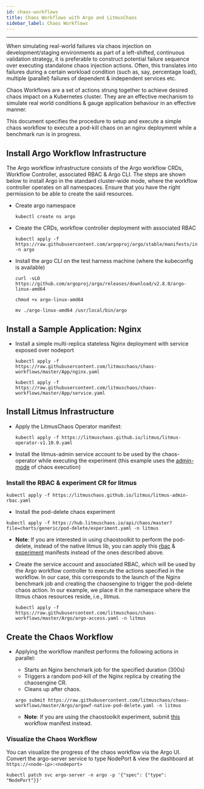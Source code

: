 ```yaml
---
id: chaos-workflows
title: Chaos Workflows with Argo and LitmusChaos
sidebar_label: Chaos Workflows
---
```

------

When simulating real-world failures via chaos injection on development/staging environments as part of a left-shifted, 
continuous validation strategy, it is preferable to construct potential failure sequence over executing standalone chaos 
injection actions. Often, this translates into failures during a certain workload condition (such as, say, percentage load), 
multiple (parallel) failures of dependent & independent services etc.  

Chaos Workflows are a set of actions strung together to achieve desired chaos impact on a Kubernetes cluster. 
They are an effective mechanism to simulate real world conditions & gauge application behaviour in an effective manner. 

This document specifies the procedure to setup and execute a simple chaos workflow to execute a pod-kill chaos on 
an nginx deployment while a benchmark run is in progress. 

## Install Argo Workflow Infrastructure

The Argo workflow infrastructure consists of the Argo workflow CRDs, Workflow Controller, associated RBAC & Argo CLI. 
The steps are shown below to install Argo in the standard cluster-wide mode, where the workflow controller operates on all 
namespaces. Ensure that you have the right permission to be able to create the said resources.

- Create argo namespace

  ```
  kubectl create ns argo
  ```

- Create the CRDs, workflow controller deployment with associated RBAC

  ```
  kubectl apply -f https://raw.githubusercontent.com/argoproj/argo/stable/manifests/install.yaml -n argo
  ```

- Install the argo CLI on the test harness machine (where the kubeconfig is available)

  ```
  curl -sLO https://github.com/argoproj/argo/releases/download/v2.8.0/argo-linux-amd64
  ```

  ```
  chmod +x argo-linux-amd64
  ```

  ```
  mv ./argo-linux-amd64 /usr/local/bin/argo
  ```


## Install a Sample Application: Nginx

- Install a simple multi-replica stateless Nginx deployment with service exposed over nodeport

  ```
  kubectl apply -f https://raw.githubusercontent.com/litmuschaos/chaos-workflows/master/App/nginx.yaml
  ```

  ```
  kubectl apply -f https://raw.githubusercontent.com/litmuschaos/chaos-workflows/master/App/service.yaml
  ```

## Install Litmus Infrastructure

- Apply the LitmusChaos Operator manifest:

  ```
  kubectl apply -f https://litmuschaos.github.io/litmus/litmus-operator-v1.10.0.yaml
  ```

- Install the litmus-admin service account to be used by the chaos-operator while executing the experiment (this example
  uses the [admin-mode](https://docs.litmuschaos.io/docs/next/admin-mode/) of chaos execution)

### Install the RBAC & experiment CR for litmus

  ```
  kubectl apply -f https://litmuschaos.github.io/litmus/litmus-admin-rbac.yaml
  ```

  - Install the pod-delete chaos experiment

  ```
  kubectl apply -f https://hub.litmuschaos.io/api/chaos/master?file=charts/generic/pod-delete/experiment.yaml -n litmus
  ```

  - **Note**: If you are interested in using chaostoolkit to perform the pod-delete, instead of the native litmus lib, you can apply 
  this [rbac](https://github.com/litmuschaos/chaos-charts/tree/master/charts/generic/k8-pod-delete/Cluster/rbac-admin.yaml) 
  & [experiment](https://hub.litmuschaos.io/api/chaos/master?file=charts/generic/k8-pod-delete/experiment.yaml) manifests instead 
  of the ones described above.

- Create the service account and associated RBAC, which will be used by the Argo workflow controller to execute the
  actions specified in the workflow. In our case, this corresponds to the launch of the Nginx benchmark job and creating
  the chaosengine to trigger the pod-delete chaos action. In our example, we place it in the namespace where the litmus
  chaos resources reside, i.e., litmus.

  ```
  kubectl apply -f https://raw.githubusercontent.com/litmuschaos/chaos-workflows/master/Argo/argo-access.yaml -n litmus
  ```

## Create the Chaos Workflow

- Applying the workflow manifest performs the following actions in parallel:

  - Starts an Nginx benchmark job for the specified duration (300s)
  - Triggers a random pod-kill of the Nginx replica by creating the chaosengine CR.
  - Cleans up after chaos.

  ```
  argo submit https://raw.githubusercontent.com/litmuschaos/chaos-workflows/master/Argo/argowf-native-pod-delete.yaml -n litmus
  ```

  - **Note**: If you are using the chaostoolkit experiment, submit [this](https://raw.githubusercontent.com/litmuschaos/chaos-workflows/master/Argo/argowf-chaos-admin.yaml) workflow manifest instead.


### Visualize the Chaos Workflow

You can visualize the progress of the chaos workflow via the Argo UI. Convert the argo-server service to type NodePort & view the dashboard at `https://<node-ip>:<nodeport>`

```
kubectl patch svc argo-server -n argo -p '{"spec": {"type": "NodePort"}}'
```
